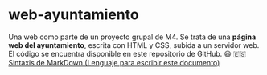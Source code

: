 # web-ayuntamiento
Una web como parte de un proyecto grupal de M4. Se trata de una **página web del ayuntamiento**, escrita con HTML y CSS, subida a un servidor web. El código se encuentra disponible en este repositorio de GitHub. :smiley: :es:
[Sintaxis de MarkDown (Lenguaje para escribir este documento)](https://www.markdownguide.org/)